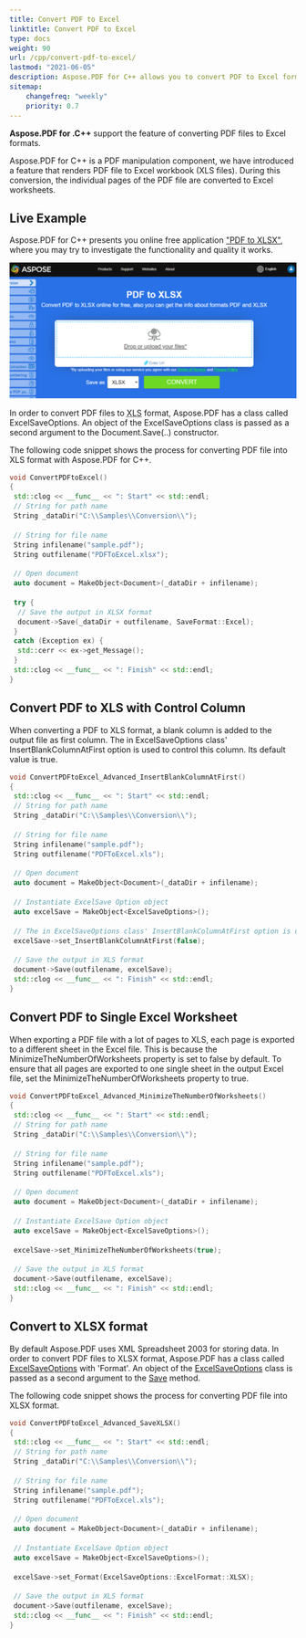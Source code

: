 ```yaml
---
title: Convert PDF to Excel 
linktitle: Convert PDF to Excel
type: docs
weight: 90
url: /cpp/convert-pdf-to-excel/
lastmod: "2021-06-05"
description: Aspose.PDF for C++ allows you to convert PDF to Excel format using C++. During this, the individual pages of the PDF file are converted to Excel worksheets.
sitemap:
    changefreq: "weekly"
    priority: 0.7
---
```


**Aspose.PDF for .C++** support the feature of converting PDF files to Excel formats.

Aspose.PDF for C++ is a PDF manipulation component, we have introduced a feature that renders PDF file to Excel workbook (XLS files). During this conversion, the individual pages of the PDF file are converted to Excel worksheets.

## Live Example

Aspose.PDF for C++ presents you online free application ["PDF to XLSX"](https://products.aspose.app/pdf/conversion/pdf-to-xlsx), where you may try to investigate the functionality and quality it works.

[![PDF to Excel converter](pdf_to_xlsx.png)](https://products.aspose.app/pdf/conversion/pdf-to-xlsx)

In order to convert PDF files to <abbr title="Microsoft Excel Spreadsheet">XLS</abbr> format, Aspose.PDF has a class called ExcelSaveOptions. An object of the ExcelSaveOptions class is passed as a second argument to the Document.Save(..) constructor.

The following code snippet shows the process for converting PDF file into XLS format with Aspose.PDF for C++.

```cpp
void ConvertPDFtoExcel()
{
 std::clog << __func__ << ": Start" << std::endl;
 // String for path name
 String _dataDir("C:\\Samples\\Conversion\\");

 // String for file name
 String infilename("sample.pdf");
 String outfilename("PDFToExcel.xlsx");

 // Open document
 auto document = MakeObject<Document>(_dataDir + infilename);

 try {
  // Save the output in XLSX format
  document->Save(_dataDir + outfilename, SaveFormat::Excel);
 }
 catch (Exception ex) {
  std::cerr << ex->get_Message();
 }
 std::clog << __func__ << ": Finish" << std::endl;
}
```

## Convert PDF to XLS with Control Column

When converting a PDF to XLS format, a blank column is added to the output file as first column. The in ExcelSaveOptions class' InsertBlankColumnAtFirst option is used to control this column. Its default value is true.

```cpp
void ConvertPDFtoExcel_Advanced_InsertBlankColumnAtFirst()
{
 std::clog << __func__ << ": Start" << std::endl;
 // String for path name
 String _dataDir("C:\\Samples\\Conversion\\");

 // String for file name
 String infilename("sample.pdf");
 String outfilename("PDFToExcel.xls");

 // Open document
 auto document = MakeObject<Document>(_dataDir + infilename);

 // Instantiate ExcelSave Option object
 auto excelSave = MakeObject<ExcelSaveOptions>();

 // The in ExcelSaveOptions class' InsertBlankColumnAtFirst option is used to control this column. Its default value is true.
 excelSave->set_InsertBlankColumnAtFirst(false);

 // Save the output in XLS format
 document->Save(outfilename, excelSave);
 std::clog << __func__ << ": Finish" << std::endl;
}
```

## Convert PDF to Single Excel Worksheet

When exporting a PDF file with a lot of pages to XLS, each page is exported to a different sheet in the Excel file. This is because the MinimizeTheNumberOfWorksheets property is set to false by default. To ensure that all pages are exported to one single sheet in the output Excel file, set the MinimizeTheNumberOfWorksheets property to true.

```cpp
void ConvertPDFtoExcel_Advanced_MinimizeTheNumberOfWorksheets()
{
 std::clog << __func__ << ": Start" << std::endl;
 // String for path name
 String _dataDir("C:\\Samples\\Conversion\\");

 // String for file name
 String infilename("sample.pdf");
 String outfilename("PDFToExcel.xls");

 // Open document
 auto document = MakeObject<Document>(_dataDir + infilename);

 // Instantiate ExcelSave Option object
 auto excelSave = MakeObject<ExcelSaveOptions>();

 excelSave->set_MinimizeTheNumberOfWorksheets(true);

 // Save the output in XLS format
 document->Save(outfilename, excelSave);
 std::clog << __func__ << ": Finish" << std::endl;
}
```

## Convert to XLSX format

By default Aspose.PDF uses  XML Spreadsheet 2003 for storing data. In order to convert PDF files to XLSX format, Aspose.PDF has a class called [ExcelSaveOptions](https://apireference.aspose.com/pdf/cpp/class/aspose.pdf.excel_save_options) with 'Format'. An object of the [ExcelSaveOptions](https://apireference.aspose.com/pdf/cpp/class/aspose.pdf.excel_save_options) class is passed as a second argument to the [Save](https://apireference.aspose.com/pdf/cpp/class/aspose.pdf.document#ac082fe8e67b25685fc51d33e804269fa) method.

The following code snippet shows the process for converting PDF file into XLSX format.

```cpp
void ConvertPDFtoExcel_Advanced_SaveXLSX()
{
 std::clog << __func__ << ": Start" << std::endl;
 // String for path name
 String _dataDir("C:\\Samples\\Conversion\\");

 // String for file name
 String infilename("sample.pdf");
 String outfilename("PDFToExcel.xls");

 // Open document
 auto document = MakeObject<Document>(_dataDir + infilename);

 // Instantiate ExcelSave Option object
 auto excelSave = MakeObject<ExcelSaveOptions>();

 excelSave->set_Format(ExcelSaveOptions::ExcelFormat::XLSX);

 // Save the output in XLS format
 document->Save(outfilename, excelSave);
 std::clog << __func__ << ": Finish" << std::endl;
}
```
